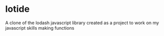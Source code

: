 # lotide
A clone of the lodash javascript library created as a project to work on my javascript skills making functions
